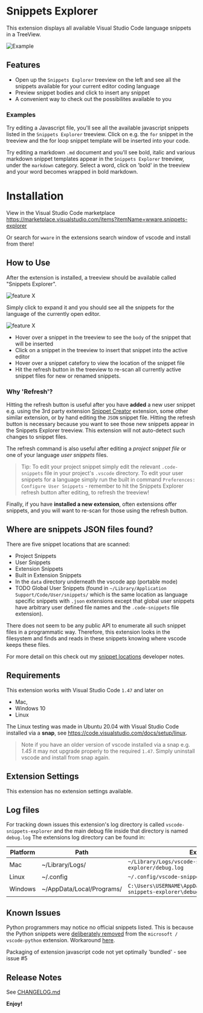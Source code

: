 # Snippets Explorer

This extension displays all available Visual Studio Code language snippets in a TreeView.

![Example](https://raw.githubusercontent.com/abulka/vscode-snippets-explorer/master/images/videos/demo1.gif)

## Features

- Open up the `Snippets Explorer` treeview on the left and see all the snippets available for your current editor coding language
- Preview snippet bodies and click to insert any snippet
- A convenient way to check out the possibilites available to you

### Examples

Try editing a Javascript file, you'll see all the available javascript snippets listed in the `Snippets Explorer` treeview.
Click on e.g. the `for` snippet in the treeview and the for loop snippet template
will be inserted into your code.

Try editing a markdown `.md` document and you'll see bold, italic and various markdown 
snippet templates appear in the `Snippets Explorer` treeview, under the `markdown` category.
Select a word, click on 'bold' in the treeview and your word becomes wrapped in bold markdown. 

# Installation

View in the Visual Studio Code marketplace https://marketplace.visualstudio.com/items?itemName=wware.snippets-explorer

Or search for `wware` in the extensions search window of vscode and install from there!

## How to Use

After the extension is installed, a treeview should be available called "Snippets Explorer". 

![feature X](images/doc/getting-started-1.png)

Simply click to expand it and you should see all the snippets for the language of the currently open editor.

![feature X](images/doc/getting-started-2.png)

- Hover over a snippet in the treeview to see the `body` of the snippet that will be inserted
- Click on a snippet in the treeview to insert that snippet into the active editor
- Hover over a snippet catefory to view the location of the snippet file
- Hit the refresh button in the treeview to re-scan all currently active snippet files for new or renamed snippets. 

### Why 'Refresh'?

Hitting the refresh button is useful after you have **added** a new user
snippet e.g. using the 3rd party extension [Snippet Creator](
https://marketplace.visualstudio.com/items?itemName=wware.snippet-creator)
extension, some other similar extension, or by hand editing the `JSON` snippet file. Hitting the refresh button is necessary because you want to see those new snippets appear in the Snippets Explorer treeview. This extension will not auto-detect such changes to snippet files.

The refresh command is also useful after editing a *project 
snippet file* or one of your language *user snippets* files.
>Tip: To edit your project snippet simply edit the relevant `.code-snippets` file in your project's `.vscode` directory. To edit your user snippets for a language simply run the built in command `Preferences: Configure User Snippets` - remember to hit the Snippets Explorer refresh button after editing, to refresh the treeview!

Finally, if you have **installed a new extension**, often extensions offer snippets, and you will want to re-scan for those using the refresh button.

## Where are snippets JSON files found?

There are five snippet locations that are scanned:
- Project Snippets
- User Snippets
- Extension Snippets
- Built in Extension Snippets
- In the `data` directory underneath the vscode app (portable mode)
- TODO Global User Snippets (found in `~/Library/Application Support/Code/User/snippets/` which is the same location as language specific snippets with `.json` extensions except that global user snippets have arbitrary user defined file names and the `.code-snippets` file extension).

There does not seem to be any public API to enumerate all such snippet files in
a programmatic way. Therefore, this extension looks in the filesystem and finds
and reads in these snippets knowing where vscode keeps these files.

For more detail on this check out my [snippet locations](docs/finding_snippets_doco.md) developer notes.

## Requirements

This extension works with Visual Studio Code `1.47` and later on
- Mac, 
- Windows 10
- Linux

The Linux testing was made in Ubuntu 20.04 with Visual Studio Code installed via a **snap**, see https://code.visualstudio.com/docs/setup/linux.

> Note if you have an older version of vscode installed via a snap e.g. *1.45* it may not upgrade properly to the required `1.47`. Simply uninstall vscode and install from snap again.

## Extension Settings

This extension has no extension settings available.

## Log files

For tracking down issues this extension's log directory is called `vscode-snippets-explorer`
and the main debug file inside that directory is named `debug.log` 
The extensions log directory can be found in:

| Platform | Path | Example |
| --- | --- | --- |
| Mac     | ~/Library/Logs/ |  `~/Library/Logs/vscode-snippets-explorer/debug.log` |
| Linux   | ~/.config | `~/.config/vscode-snippets-explorer\debug.log` |
| Windows | ~/AppData/Local/Programs/ | `C:\Users\USERNAME\AppData\Local\Programs\vscode-snippets-explorer\debug.log` |

## Known Issues

Python programmers may notice no official snippets listed. This is because the Python snippets were [deliberately removed](https://stackoverflow.com/questions/66114581/vs-code-no-longer-shows-default-code-snippet-for-python) from the `microsoft / vscode-python` extension. Workaround [here](https://github.com/abulka/vscode-snippets-explorer/issues/8).

Packaging of extension javascript code not yet optimally 'bundled' - see issue #5

## Release Notes


See [CHANGELOG.md](CHANGELOG.md)

**Enjoy!**
